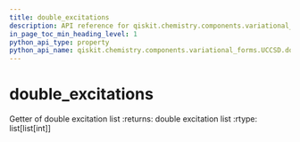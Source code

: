 ```yaml
---
title: double_excitations
description: API reference for qiskit.chemistry.components.variational_forms.UCCSD.double_excitations
in_page_toc_min_heading_level: 1
python_api_type: property
python_api_name: qiskit.chemistry.components.variational_forms.UCCSD.double_excitations
---
```


# double\_excitations

Getter of double excitation list :returns: double excitation list :rtype: list\[list\[int]]

